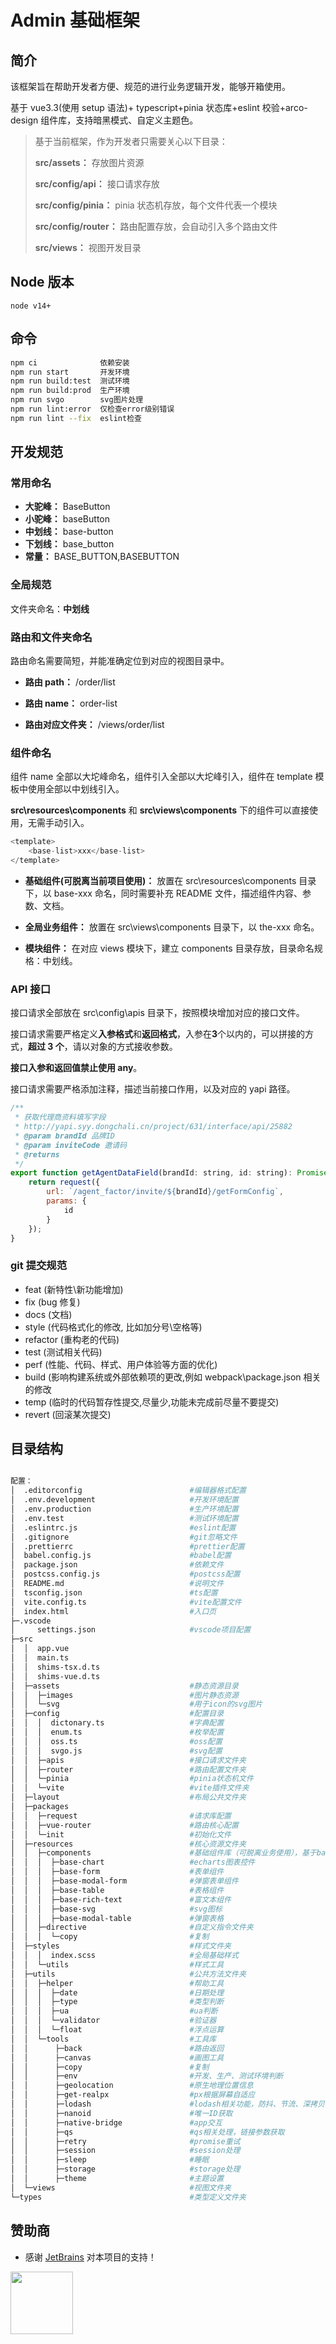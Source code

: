# Admin 基础框架

## 简介

该框架旨在帮助开发者方便、规范的进行业务逻辑开发，能够开箱使用。

基于 vue3.3(使用 setup 语法)+ typescript+pinia 状态库+eslint 校验+arco-design 组件库，支持暗黑模式、自定义主题色。

> 基于当前框架，作为开发者只需要关心以下目录：
>
> **src/assets：** 存放图片资源
>
> **src/config/api：** 接口请求存放
>
> **src/config/pinia：** pinia 状态机存放，每个文件代表一个模块
>
> **src/config/router：** 路由配置存放，会自动引入多个路由文件
>
> **src/views：** 视图开发目录

## Node 版本

`node v14+`

## 命令

```bash
npm ci				依赖安装
npm run start 		开发环境
npm run build:test	测试环境
npm run build:prod	生产环境
npm run svgo		svg图片处理
npm run lint:error	仅检查error级别错误
npm run lint --fix	eslint检查
```

## 开发规范

### 常用命名

-   **大驼峰：** BaseButton
-   **小驼峰：** baseButton
-   **中划线：** base-button
-   **下划线：** base_button
-   **常量：** BASE_BUTTON,BASEBUTTON

### 全局规范

文件夹命名：**中划线**

### 路由和文件夹命名

路由命名需要简短，并能准确定位到对应的视图目录中。

-   **路由 path：** /order/list

-   **路由 name：** order-list

-   **路由对应文件夹：** /views/order/list

### 组件命名

组件 name 全部以大坨峰命名，组件引入全部以大坨峰引入，组件在 template 模板中使用全部以中划线引入。

**src\resources\components** 和 **src\views\components** 下的组件可以直接使用，无需手动引入。

```javascript
<template>
    <base-list>xxx</base-list>
</template>
```

-   **基础组件(可脱离当前项目使用)：** 放置在 src\resources\components 目录下，以 base-xxx 命名，同时需要补充 README 文件，描述组件内容、参数、文档。

-   **全局业务组件：** 放置在 src\views\components 目录下，以 the-xxx 命名。

-   **模块组件：** 在对应 views 模块下，建立 components 目录存放，目录命名规格：中划线。

### API 接口

接口请求全部放在 src\config\apis 目录下，按照模块增加对应的接口文件。

接口请求需要严格定义**入参格式**和**返回格式**，入参在**3**个以内的，可以拼接的方式，**超过 3 个**，请以对象的方式接收参数。

**接口入参和返回值禁止使用 any**。

接口请求需要严格添加注释，描述当前接口作用，以及对应的 yapi 路径。

```javascript
/**
 * 获取代理商资料填写字段
 * http://yapi.syy.dongchali.cn/project/631/interface/api/25882
 * @param brandId 品牌ID
 * @param inviteCode 邀请码
 * @returns
 */
export function getAgentDataField(brandId: string, id: string): Promise<_AgentDataField> {
    return request({
        url: `/agent_factor/invite/${brandId}/getFormConfig`,
        params: {
            id
        }
    });
}
```

### git 提交规范

-   feat (新特性\新功能增加)
-   fix (bug 修复)
-   docs (文档)
-   style (代码格式化的修改, 比如加分号\空格等)
-   refactor (重构老的代码)
-   test (测试相关代码)
-   perf (性能、代码、样式、用户体验等方面的优化)
-   build (影响构建系统或外部依赖项的更改,例如 webpack\package.json 相关的修改
-   temp (临时的代码暂存性提交,尽量少,功能未完成前尽量不要提交)
-   revert (回滚某次提交)

## 目录结构

```bash

配置：
│  .editorconfig	                    #编辑器格式配置
│  .env.development	                    #开发环境配置
│  .env.production	                    #生产环境配置
│  .env.test		                    #测试环境配置
│  .eslintrc.js		                    #eslint配置
│  .gitignore		                    #git忽略文件
│  .prettierrc		                    #prettier配置
│  babel.config.js	                    #babel配置
│  package.json		                    #依赖文件
│  postcss.config.js	                #postcss配置
│  README.md		                    #说明文件
│  tsconfig.json	                    #ts配置
│  vite.config.ts	                    #vite配置文件
│  index.html	                   		#入口页
├─.vscode
│     settings.json		                #vscode项目配置
├─src
│  │  app.vue
│  │  main.ts
│  │  shims-tsx.d.ts
│  │  shims-vue.d.ts
│  ├─assets			                    #静态资源目录
│  │  ├─images		                    #图片静态资源
│  │  └─svg			                    #用于icon的svg图片
│  ├─config			                    #配置目录
│  │  │  dictonary.ts	                #字典配置
│  │  │  enum.ts		                #枚举配置
│  │  │  oss.ts			                #oss配置
│  │  │  svgo.js		                #svg配置
│  │  ├─apis		                    #接口请求文件夹
│  │  ├─router		                    #路由配置文件夹
│  │  └─pinia		                    #pinia状态机文件
│  │  └─vite		                    #vite插件文件夹
│  ├─layout			                    #布局公共文件夹
│  ├─packages
│  │  ├─request		                    #请求库配置
│  │  ├─vue-router	                    #路由核心配置
│  │  └─init		                    #初始化文件
│  ├─resources		                    #核心资源文件夹
│  │  ├─components		                #基础组件库（可脱离业务使用），基于base开头，非基础组件请勿存放在该目录下
│  │  │  ├─base-chart		            #echarts图表控件
│  │  │  ├─base-form		            #表单组件
│  │  │  ├─base-modal-form		        #弹窗表单组件
│  │  │  ├─base-table	            	#表格组件
│  │  │  ├─base-rich-text	            #富文本组件
│  │  │  ├─base-svg		            	#svg图标
│  │  │  ├─base-modal-table		        #弹窗表格
│  │  ├─directive	                    #自定义指令文件夹
│  │  │  └─copy				            #复制
│  ├─styles		                        #样式文件夹
│  │  │  index.scss			            #全局基础样式
│  │  └─utils			                #样式工具
│  ├─utils		                        #公共方法文件夹
│  │  ├─helper	                        #帮助工具
│  │  │  ├─date		                    #日期处理
│  │  │  ├─type		                    #类型判断
│  │  │  ├─ua		                    #ua判断
│  │  │  └─validator	                #验证器
│  │  │  └─float	                	#浮点运算
│  │  └─tools		                    #工具库
│  │      ├─back		                #路由返回
│  │      ├─canvas		                #画图工具
│  │      ├─copy		                #复制
│  │      ├─env		                	#开发、生产、测试环境判断
│  │      ├─geolocation		            #原生地理位置信息
│  │      ├─get-realpx	                #px根据屏幕自适应
│  │      ├─lodash	                	#lodash相关功能，防抖、节流、深拷贝...
│  │      ├─nanoid	                	#唯一ID获取
│  │      ├─native-bridge	            #app交互
│  │      ├─qs	                		#qs相关处理，链接参数获取
│  │      ├─retry		                #promise重试
│  │      ├─session		                #session处理
│  │      ├─sleep		                #睡眠
│  │      ├─storage		                #storage处理
│  │      ├─theme		                #主题设置
│  └─views	                            #视图文件夹
└─types	                                #类型定义文件夹
```

## 赞助商

-   感谢 [JetBrains](https://www.jetbrains.com/?from=easyfe/efe-vue3-admin-ts-template) 对本项目的支持！

<a href="https://www.jetbrains.com/?from=easyfe/efe-vue3-admin-ts-template" target="_blank">
    <img src="https://resources.jetbrains.com/storage/products/company/brand/logos/jb_beam.png" width="100" height="100">
</a>
